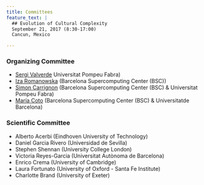 ```yaml
---
title: Committees
feature_text: |
  ## Evolution of Cultural Complexity
  September 21, 2017 (8:30-17:00)
  Cancun, Mexico 

---
```



### Organizing Committee

-   [Sergi Valverde](mailto:sergi.valverde@upf.edu) Universitat Pompeu Fabra)
-   [Iza Romanowska](mailto:iza.romanowska@bsc.es) (Barcelona Supercomputing Center (BSC))
-   [Simon Carrignon](mailto:simon.carrignon@bsc.es) (Barcelona Supercomputing Center (BSC) & Universitat Pompeu Fabra)
-   [María Coto](mailto:maria.coto@bsc.es) (Barcelona Supercomputing Center (BSC) & Universitatde Barcelona)


### Scientific Committee


-   Alberto Acerbi (Eindhoven University of Technology)
-   Daniel Garcia Rivero (Universidad de Sevilla)
-   Stephen Shennan (University College London)
-   Victoria Reyes-Garcia (Universitat Autònoma de Barcelona)
-   Enrico Crema (University of Cambridge)
-   Laura Fortunato (University of Oxford - Santa Fe Institute)
-   Charlotte Brand (University of Exeter)

<!---


-   Ruth Mace (University College London)

- Robert Boyd (Arizona State University) 
- Mark Collard (Simon Fraser University)
- Bernat Corominas-Murtra (Medical University of Vienna)
- Péter Erdi (Kalamazoo College) 
- Carl Lipo (California State University Long Beach) 
- Mike J. O'Brien (University of Missouri)
- Charles Perreault (Arizona State University)



-->
